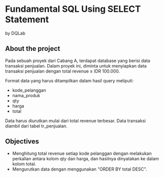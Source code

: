 # Fundamental SQL Using SELECT Statement
by DQLab

## About the project
Pada sebuah proyek dari Cabang A, terdapat database yang berisi data transaksi penjualan. Dalam proyek ini, diminta untuk menyiapkan data transaksi penjualan dengan total revenue ≥ IDR 100.000. 

Format data yang harus ditampilkan dalam hasil query meliputi:
- kode_pelanggan
- nama_produk
- qty
- harga
- total

Data harus diurutkan mulai dari total revenue terbesar. Data transaksi diambil dari tabel tr_penjualan.

## Objectives
- Menghitung total revenue setiap kode pelanggan dengan melakukan perkalian antara kolom qty dan harga, dan hasilnya dinyatakan ke dalam kolom total.
- Mengurutkan data dengan menggunakan "ORDER BY total DESC".
